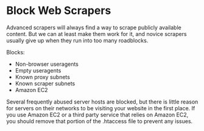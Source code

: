 Block Web Scrapers
==================

Advanced scrapers will always find a way to scrape publicly available content.
But we can at least make them work for it, and novice scrapers usually give up
when they run into too many roadblocks.

Blocks:
- Non-browser useragents
- Empty useragents
- Known proxy subnets
- Known scraper subnets
- Amazon EC2

Several frequently abused server hosts are blocked, but there is little reason
for servers on their networks to be visiting your website in the first place.
If you use Amazon EC2 or a third party service that relies on Amazon EC2, you
should remove that portion of the .htaccess file to prevent any issues.

